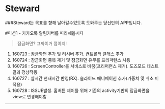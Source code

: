 Steward
=======
###Steward는 목표를 향해 날아갈수있도록 도와주는 당신만의 APP입니다.

#미션1 - 카카오톡 알림커버를 따라해봅시다<br>
>잠금화면? 그까이거 껌이지!
1. 160723 : 잠금화면 추가 및 리시버 추가. 컨트롤러 클래스 추가
2. 160724 : 잠금화면 중복 제거 및 잠금화면 유무를 프리퍼런스 사용
3. 160726 : ScreenController를 서비스로 바꿈(프리퍼런스 제거). 도즈모드 테스트 결과 정상작동
4. 160727 : 실시간 현재시간 반영(RX). 슬라이드 애니메이션 추가(가중치 및 취소 미적용)
5. 160728 : ISSUE발생. 홈버튼 제어를 위해 기존의 activity기반의 잠금화면을 view로 변경해야함
***